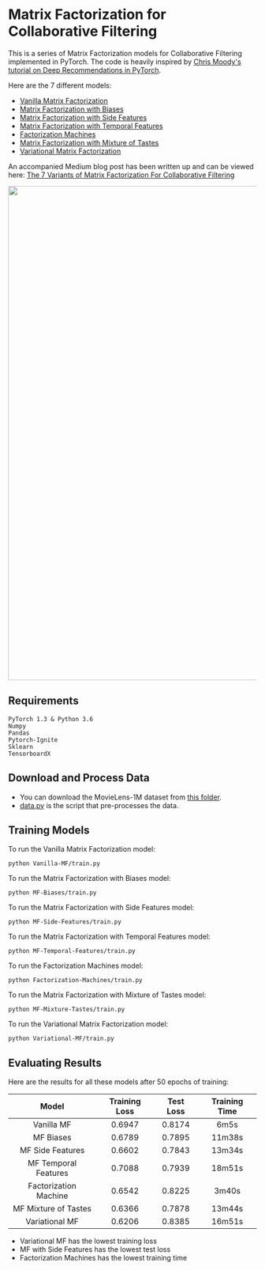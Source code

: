# Matrix Factorization for Collaborative Filtering

This is a series of Matrix Factorization models for Collaborative Filtering implemented in PyTorch. The code is heavily inspired by [Chris Moody's tutorial on Deep Recommendations in PyTorch](https://docs.google.com/presentation/d/1gv7osHoSX8CHf0uzKSqOlxmmAvPPdmstL0nrZHWiHQM/edit#slide=id.p).

Here are the 7 different models:

* [Vanilla Matrix Factorization](https://github.com/khanhnamle1994/transfer-rec/tree/master/Matrix-Factorization-Experiments/Vanilla-MF)
* [Matrix Factorization with Biases](https://github.com/khanhnamle1994/transfer-rec/tree/master/Matrix-Factorization-Experiments/MF-Biases)
* [Matrix Factorization with Side Features](https://github.com/khanhnamle1994/transfer-rec/tree/master/Matrix-Factorization-Experiments/MF-Side-Features)
* [Matrix Factorization with Temporal Features](https://github.com/khanhnamle1994/transfer-rec/tree/master/Matrix-Factorization-Experiments/MF-Temporal-Features)
* [Factorization Machines](https://github.com/khanhnamle1994/transfer-rec/tree/master/Matrix-Factorization-Experiments/Factorization-Machines)
* [Matrix Factorization with Mixture of Tastes](https://github.com/khanhnamle1994/transfer-rec/tree/master/Matrix-Factorization-Experiments/MF-Mixture-Tastes)
* [Variational Matrix Factorization](https://github.com/khanhnamle1994/transfer-rec/tree/master/Matrix-Factorization-Experiments/Variational-MF)

An accompanied Medium blog post has been written up and can be viewed here: [The 7 Variants of Matrix Factorization For Collaborative Filtering](https://towardsdatascience.com/recsys-series-part-4-the-7-variants-of-matrix-factorization-for-collaborative-filtering-368754e4fab5)

<img src="https://miro.medium.com/max/4800/1*b4M7o7W8bfRRxdMxtFoVBQ.png" width="1000">

## Requirements
```
PyTorch 1.3 & Python 3.6
Numpy
Pandas
Pytorch-Ignite
Sklearn
TensorboardX
```

## Download and Process Data
* You can download the MovieLens-1M dataset from [this folder](https://github.com/khanhnamle1994/transfer-rec/tree/master/ml-1m).
* [data.py](https://github.com/khanhnamle1994/transfer-rec/blob/master/Matrix-Factorization-Experiments/data.py) is the script that pre-processes the data.

## Training Models

To run the Vanilla Matrix Factorization model:

```
python Vanilla-MF/train.py
```

To run the Matrix Factorization with Biases model:

```
python MF-Biases/train.py
```

To run the Matrix Factorization with Side Features model:

```
python MF-Side-Features/train.py
```

To run the Matrix Factorization with Temporal Features model:

```
python MF-Temporal-Features/train.py
```

To run the Factorization Machines model:

```
python Factorization-Machines/train.py
```

To run the Matrix Factorization with Mixture of Tastes model:

```
python MF-Mixture-Tastes/train.py
```

To run the Variational Matrix Factorization model:

```
python Variational-MF/train.py
```

## Evaluating Results

Here are the results for all these models after 50 epochs of training:

|         Model         | Training Loss |   Test Loss   | Training Time |
|:---------------------:|:-------------:|:-------------:|:-------------:|
|       Vanilla MF      |     0.6947    |     0.8174    |     6m5s      |
|       MF Biases       |     0.6789    |     0.7895    |     11m38s    |
|    MF Side Features   |     0.6602    |     0.7843    |     13m34s    |
|  MF Temporal Features |     0.7088    |     0.7939    |     18m51s    |
| Factorization Machine |     0.6542    |     0.8225    |     3m40s     |
|  MF Mixture of Tastes |     0.6366    |     0.7878    |     13m44s    |
|     Variational MF    |     0.6206    |     0.8385    |     16m51s    |

* Variational MF has the lowest training loss
* MF with Side Features has the lowest test loss
* Factorization Machines has the lowest training time